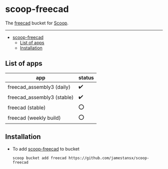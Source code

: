 # scoop-freecad


The [freecad](https://www.freecadweb.org/) bucket for [Scoop](http://scoop.sh/).

---

- [scoop-freecad](#scoop-freecad)
  - [List of apps](#list-of-apps)
  - [Installation](#installation)

## List of apps

| app                        | status             |
| -------------------------- | ------------------ |
| freecad_assembly3 (daily)  | :heavy_check_mark: |
| freecad_assembly3 (stable) | :heavy_check_mark: |
| freecad (stable)           | :o:                |
| freecad (weekly build)     | :o:                |


## Installation

- To add [scoop-freecad](https://github.com/jamestansx/scoop-freecad) to bucket
    ```
    scoop bucket add freecad https://github.com/jamestansx/scoop-freecad
    ```